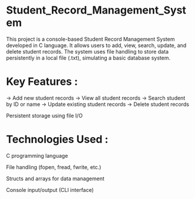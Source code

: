 # Student_Record_Management_System

This project is a console-based Student Record Management System developed in C language. It allows users to add, view, search, update, and delete student records. The system uses file handling to store data persistently in a local file (.txt), simulating a basic database system.

# Key Features :
-> Add new student records
-> View all student records
-> Search student by ID or name
-> Update existing student records
-> Delete student records

Persistent storage using file I/O

# Technologies Used  :
C programming language

File handling (fopen, fread, fwrite, etc.)

Structs and arrays for data management

Console input/output (CLI interface)

